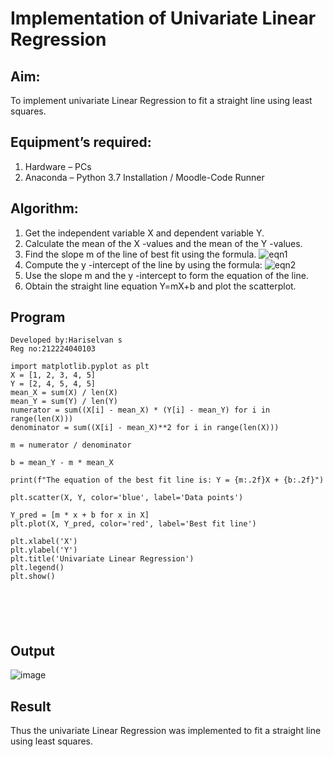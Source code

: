 # Implementation of Univariate Linear Regression
## Aim:
To implement univariate Linear Regression to fit a straight line using least squares.
## Equipment’s required:
1.	Hardware – PCs
2.	Anaconda – Python 3.7 Installation / Moodle-Code Runner
## Algorithm:
1.	Get the independent variable X and dependent variable Y.
2.	Calculate the mean of the X -values and the mean of the Y -values.
3.	Find the slope m of the line of best fit using the formula.
 ![eqn1](./eq1.jpg)
4.	Compute the y -intercept of the line by using the formula:
![eqn2](./eq2.jpg)  
5.	Use the slope m and the y -intercept to form the equation of the line.
6.	Obtain the straight line equation Y=mX+b and plot the scatterplot.
## Program
```
Developed by:Hariselvan s
Reg no:212224040103

import matplotlib.pyplot as plt
X = [1, 2, 3, 4, 5]
Y = [2, 4, 5, 4, 5]
mean_X = sum(X) / len(X)
mean_Y = sum(Y) / len(Y)
numerator = sum((X[i] - mean_X) * (Y[i] - mean_Y) for i in range(len(X)))
denominator = sum((X[i] - mean_X)**2 for i in range(len(X)))

m = numerator / denominator

b = mean_Y - m * mean_X

print(f"The equation of the best fit line is: Y = {m:.2f}X + {b:.2f}")

plt.scatter(X, Y, color='blue', label='Data points')

Y_pred = [m * x + b for x in X]
plt.plot(X, Y_pred, color='red', label='Best fit line')

plt.xlabel('X')
plt.ylabel('Y')
plt.title('Univariate Linear Regression')
plt.legend()
plt.show()






```
## Output
![image](https://github.com/user-attachments/assets/9f5dc944-6813-4c41-b017-0511eac76b5e)


## Result
Thus the univariate Linear Regression was implemented to fit a straight line using least squares.
